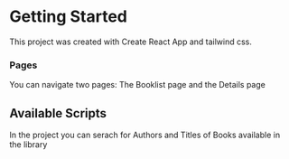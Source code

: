 # Getting Started

This project was created with Create React App and tailwind css.

### Pages

You can navigate two pages: The Booklist page and the Details page

## Available Scripts

In the project you can serach for Authors and Titles of Books available in the library
